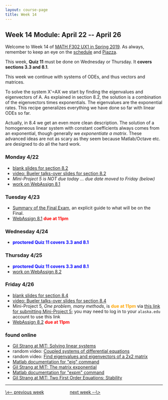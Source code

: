 ```yaml
---
layout: course-page
title: Week 14
---
```


## Week 14 Module: April 22 -- April 26

Welcome to Week 14 of [MATH F302 UX1 in Spring 2019](index.html).  As always, remember to keep an eye on the [schedule](schedule.pdf) and [Piazza](https://piazza.com/uaf/spring2019/math302ux1/home).

This week, **Quiz 11** must be done on Wednesday or Thursday.  It **covers sections 3.3 and 8.1**.

This week we continue with systems of ODEs, and thus vectors and matrices.

To solve the system X'=AX we start by finding the eigenvalues and eigenvectors of A.  As explained in section 8.2, the solution is a combination of the eigenvectors times exponentials.  The eigenvalues are the exponential rates.  This recipe generalizes everything we have done so far with linear ODEs so far.

Actually, in 8.4 we get an even more clean description.  The solution of a homogeneous linear system with constant coefficients always comes from an exponential, though generally we _exponentiate a matrix_.  These advanced ideas are not as scary as they seem because Matlab/Octave etc. are designed to do all the hard work.

### Monday 4/22
* [blank slides for section 8.2](assets/slides/8-2.pdf)
* [video: Bueler talks-over slides for section 8.2](https://github.com/bueler/diff-eq-videos/blob/master/video-8-2-math302.mp4?raw=true)
* _Mini-Project 5 is NOT due today ... due date moved to Friday (below)_
* [work on WebAssign 8.1](https://www.webassign.net/)

### Tuesday 4/23
* [Summary of the Final Exam](assets/sample/final-summary.pdf), an explicit guide to what will be on the Final.
* [WebAssign 8.1](https://www.webassign.net/) <span style="color:red">**due at 11pm**</span>

### Wednesday 4/24
* <span style="color:blue">**proctored Quiz 11 covers 3.3 and 8.1**</span>

### Thursday 4/25
* <span style="color:blue">**proctored Quiz 11 covers 3.3 and 8.1**</span>
* [work on WebAssign 8.2](https://www.webassign.net/)

### Friday 4/26
* [blank slides for section 8.4](assets/slides/8-4.pdf)
* [video: Bueler talks-over slides for section 8.4](https://github.com/bueler/diff-eq-videos/blob/master/video-8-4-math302.mp4?raw=true)
* Mini-Project 5, _One problem, many methods_, is <span style="color:orange">**due at 11pm**</span> via [this link for submitting Mini-Project 5](https://forms.gle/RJUD9cQyBKt4Uyi27); you may need to log in to your `alaska.edu` account to use this link
* [WebAssign 8.2](https://www.webassign.net/) <span style="color:red">**due at 11pm**</span>

### found online
* [Gil Strang at MIT: Solving linear systems](https://www.mathworks.com/videos/differential-equations-and-linear-algebra-63-solving-linear-systems-117472.html)
* random video: [Coupled systems of differential equations](https://www.youtube.com/watch?v=z3Ag8WF5M_c)
* random video: [Find eigenvalues and eigenvectors of a 2x2 matrix](https://www.youtube.com/watch?v=tXlMbAxbUI4)
* [Matlab documentation for "eig" command](https://www.mathworks.com/help/matlab/ref/eig.html)
* [Gil Strang at MIT: The matrix exponential](https://www.mathworks.com/videos/differential-equations-and-linear-algebra-64-the-matrix-exponential-expat-117473.html)
* [Matlab documentation for "expm" command](https://www.mathworks.com/help/matlab/ref/expm.html)
* [Gil Strang at MIT: Two First Order Equations: Stability](https://www.mathworks.com/videos/differential-equations-and-linear-algebra-32c-two-first-order-equations-stability-117453.html)

<hr>
<a align="left" href="week13">\<-- previous week</a>  &nbsp; &nbsp; &nbsp; &nbsp; &nbsp; &nbsp; &nbsp; &nbsp; &nbsp; &nbsp; <a align="right" href="week15">next week --\></a>

